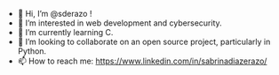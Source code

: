 - 👋 Hi, I’m @sderazo !
- 👀 I’m interested in web development and cybersecurity.
- 🌱 I’m currently learning C.
- 💞️ I’m looking to collaborate on an open source project, particularly in Python.
- 📫 How to reach me: https://www.linkedin.com/in/sabrinadiazerazo/
<!---
sderazo/sderazo is a ✨ special ✨ repository because its `README.md` (this file) appears on your GitHub profile.
You can click the Preview link to take a look at your changes.
--->
